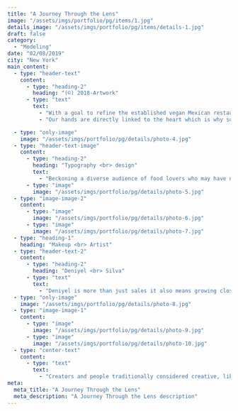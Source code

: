 ```yaml
---
title: "A Journey Through the Lens"
image: "/assets/imgs/portfolio/pg/items/1.jpg"
details_image: "/assets/imgs/portfolio/pg/items/details-1.jpg"
draft: false
category:
  - "Modeling"
date: "02/08/2019"
city: "New York"
main_content:
  - type: "header-text"
    content:
      - type: "heading-2"
        heading: "(©) 2018-Artwork"
      - type: "text"
        text:
          - "With a goal to refine the established vegan Mexican restaurants’ visual identity and language, we set out to create a brand that imagining the warm feeling of being in your Mother’s kitchen. The many hands that are involved in the cooking process and the hands that pass along recipes through generations."
          - "Our hands are directly linked to the heart which is why so much love and intention is put into the food created at home. This new visual direction leans into the intimate kitchen and familial connection within Mexican and Latin homes."

  - type: "only-image"
    image: "/assets/imgs/portfolio/pg/details/photo-4.jpg"
  - type: "header-text-image"
    content:
      - type: "heading-2"
        heading: "Typography <br> design"
        text:
          - "Beckoning a diverse audience of food lovers who may have never considered trying dumplings before. The unique blend of bold quirkiness and personality sets this brand apart, marking its own distinct place in the crowded world of bold font family."
      - type: "image"
        image: "/assets/imgs/portfolio/pg/details/photo-5.jpg"
  - type: "image-image-2"
    content:
      - type: "image"
        image: "/assets/imgs/portfolio/pg/details/photo-6.jpg"
      - type: "image"
        image: "/assets/imgs/portfolio/pg/details/photo-7.jpg"
  - type: "heading-1"
    heading: "Makeup <br> Artist"
  - type: "header-text-2"
    content:
      - type: "heading-2"
        heading: "Deniyel <br> Silva"
      - type: "text"
        text:
          - "Deniyel is more than just sales it also means growing closer to your customers, and developing a common vision around topics they care about, like environmental and social issues."
  - type: "only-image"
    image: "/assets/imgs/portfolio/pg/details/photo-8.jpg"
  - type: "image-image-1"
    content:
      - type: "image"
        image: "/assets/imgs/portfolio/pg/details/photo-9.jpg"
      - type: "image"
        image: "/assets/imgs/portfolio/pg/details/photo-10.jpg"
  - type: "center-text"
    content:
      - type: "text"
        text:
          - "Creators and people traditionally considered creative, like artists, writers, and designers, seem especially concerned about of when perform task better than humans just add to the frenzy."
meta:
  meta_title: "A Journey Through the Lens"
  meta_description: "A Journey Through the Lens description"
---
```


